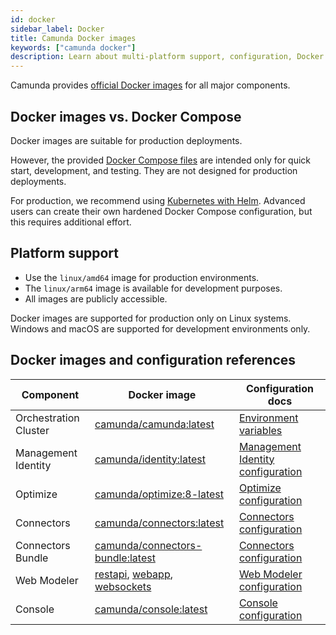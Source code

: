 ```yaml
---
id: docker
sidebar_label: Docker
title: Camunda Docker images
keywords: ["camunda docker"]
description: Learn about multi-platform support, configuration, Docker images, and Docker Compose.
---
```


Camunda provides [official Docker images](https://hub.docker.com/u/camunda) for all major components.

## Docker images vs. Docker Compose

Docker images are suitable for production deployments.

However, the provided [Docker Compose files](../../quickstart/developer-quickstart/docker-compose/) are intended only for quick start, development, and testing. They are not designed for production deployments.

For production, we recommend using [Kubernetes with Helm](../helm/install.md). Advanced users can create their own hardened Docker Compose configuration, but this requires additional effort.

## Platform support

- Use the `linux/amd64` image for production environments.
- The `linux/arm64` image is available for development purposes.
- All images are publicly accessible.

Docker images are supported for production only on Linux systems.
Windows and macOS are supported for development environments only.

## Docker images and configuration references

| Component             | Docker image                                                                                                                                                                                          | Configuration docs                                                                                                       |
| --------------------- | ----------------------------------------------------------------------------------------------------------------------------------------------------------------------------------------------------- | ------------------------------------------------------------------------------------------------------------------------ |
| Orchestration Cluster | [camunda/camunda:latest](https://hub.docker.com/r/camunda/camunda)                                                                                                                                    | [Environment variables](../../components/orchestration-cluster/overview/)                                                |
| Management Identity   | [camunda/identity:latest](https://hub.docker.com/r/camunda/identity)                                                                                                                                  | [Management Identity configuration](../../components/management-identity/configuration/identity-configuration-overview/) |
| Optimize              | [camunda/optimize:8-latest](https://hub.docker.com/r/camunda/optimize)                                                                                                                                | [Optimize configuration](../../components/optimize/overview/)                                                            |
| Connectors            | [camunda/connectors:latest](https://hub.docker.com/r/camunda/connectors)                                                                                                                              | [Connectors configuration](../../components/connectors/overview/)                                                        |
| Connectors Bundle     | [camunda/connectors-bundle:latest](https://hub.docker.com/r/camunda/connectors-bundle)                                                                                                                | [Connectors configuration](../../components/connectors/overview/)                                                        |
| Web Modeler           | [restapi](https://hub.docker.com/r/camunda/web-modeler-restapi), [webapp](https://hub.docker.com/r/camunda/web-modeler-webapp), [websockets](https://hub.docker.com/r/camunda/web-modeler-websockets) | [Web Modeler configuration](../../components/modeler/web-modeler/overview/)                                              |
| Console               | [camunda/console:latest](https://hub.docker.com/r/camunda/console)                                                                                                                                    | [Console configuration](../../components/console/overview/)                                                              |
